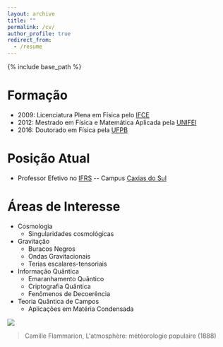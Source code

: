 ```yaml
---
layout: archive
title: ""
permalink: /cv/
author_profile: true
redirect_from:
  - /resume
---
```


{% include base_path %}

Formação
======
* 2009: Licenciatura Plena em Física pelo [IFCE](http://ifce.edu.br/)
* 2012: Mestrado em Física e Matemática Aplicada pela [UNIFEI](https://www.unifei.edu.br/)
* 2016: Doutorado em Física pela [UFPB](http://www.ufpb.br/)

Posição Atual
======
* Professor Efetivo no [IFRS](http://ifrs.edu.br/) -- Campus [Caxias do Sul](http://www.caxias.ifrs.edu.br)
  
Áreas de Interesse
======
* Cosmologia
  * Singularidades cosmológicas
* Gravitação
  * Buracos Negros
  * Ondas Gravitacionais
  * Terias escalares-tensoriais
* Informação Quântica
  * Emaranhamento Quântico
  * Criptografia Quântica
  * Fenômenos de Decoerência
* Teoria Quântica de Campos
  * Aplicações em Matéria Condensada

![](https://abbarreto.github.io/images/flammarion.jpg)
> Camille Flammarion, L'atmosphère: météorologie populaire (1888)

